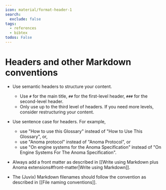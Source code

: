 ```yaml
---
icon: material/format-header-1
search:
  exclude: false
tags:
  - references
  - bibtex
todos: False
---
```


# Headers and other Markdown conventions

- Use semantic headers to structure your content.

  - Use `#` for the main title, `##` for the first-level header, `###` for the
    second-level header.
  - Only use up to the third level of headers. If you need more levels, consider
    restructuring your content.

- Use sentence case for headers. For example,

  - use "How to use this Glossary" instead of "How to Use This Glossary", or,
  - use "Anoma protocol" instead of  "Anoma Protocol", or
  - use "On engine systems for the Anoma Specification" instead of "On Engine
    Systems For The Anoma Specification".

- Always add a front matter as described in [[Write using Markdown plus Anoma extensions#front-matter|Write using Markdown]].

- The (Juvix) Markdown filenames should follow the convention as described in [[File naming conventions]].